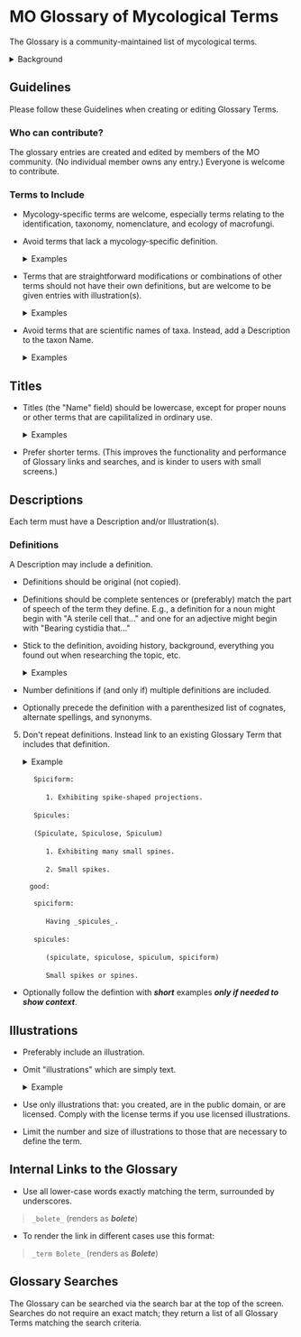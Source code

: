 # MO Glossary of Mycological Terms

The Glossary is a community-maintained list of mycological terms.

<details>
<summary>Background</summary>

The MO Glossary began in 2015 in collaboration with the Rhode Island School of Design;
students from Jean Blackburn’s Scientific Illustration class created
high-quality Creative Commons licensed scientific illustrations
of fungal anatomy terms.

The Glossary has since been improved to:

- support multiple images including both scientific illustrations and example photographs.
- include a search feature; and
- support internal links to terms as part of any Mushroom Observer markup.

One feature that needs discussion is how best to handle translations
of terms and definitions.
Discussion is welcome on the
[Mushroom Observer Google Group]([mo-general@googlegroups.com](https://groups.google.com/g/mo-general)).
You are also welcome to leave comments on the
[unofficial Mushroom Observer Facebook page](https://www.facebook.com/groups/mushroomobserver).
(But note that the facebook page is not monitored by the MO Development Team.)
</details>

## Guidelines

Please follow these Guidelines when creating or editing Glossary Terms.

### Who can contribute?

The glossary entries are created and edited by members of the MO community.
(No individual member owns any entry.) Everyone is welcome to contribute.

### Terms to Include

- Mycology-specific terms are welcome, especially terms relating to
   the identification, taxonomy, nomenclature, and ecology of macrofungi.

- Avoid terms that lack a mycology-specific definition.
   <details>
   <summary>Examples</summary>

   bad: `Acrid`

   bad: `Acute`

   bad: `Agar`

   bad: `Alkaloid`

   bad: `Calcareous`

   bad: `Cell`

   bad: `Cell Biology`

   bad: `Chemical Species`

   bad: `Chirality`

   bad: `Climate Change`

   bad: `rhombus`

   bad: `Science`

   bad: `Scientific Methodology`

   good: `character`

   good: `club fungi`
   </details>

- Terms that are straightforward modifications or combinations of other terms
   should not have their own definitions,
   but are welcome to be given entries with illustration(s).

   <details>
   <summary>Examples</summary>

   bad:  `Academic Mycology`

   bad:  `Lamellae Edge With Gelatinous, Separable Layer`

   bad:  `Oblong With Median Constriction`

   bad:  `Round To Angular Pores`

   bad:  `Transition Between Hymeniderm And Epithelium`

   good: `Lugol's Solution`

   good: `adnate`
   (plus exampble showing adnate gills)
   </details>

- Avoid terms that are scientific names of taxa.
   Instead, add a Description to the taxon Name.

   <details>
   <summary>Examples</summary>

   bad:  `Agaricales`

   bad:  `Basidiomycota`

   bad: `Eukarya`

   good: `bolete`
   </details>

   <!--
   ["Agaricales",
    "Basidiomycota",
    "Lichen",
    "Subulicystidium",
    "Eukarya",
    "Agaricomycetes",
    "Myxomycetes",
    "Conifer",
    "Plasmodium",
    "Gloeocystidium",
    "Hypha",
    "Oidium",
    "Ozonium",
    "Ascomycete",
    "Bacteria",
    "Dermatophyte",
    "Agaricales",
    "Chytridiomycota",
    "Flora",
    "Slime mold",
    "Glomeromycota",
    "Cyanobacteria",
    "Lepiotoid",
    "Lichenicolous",
    "Mold",
    "Fungus",
    "Agaricales",
    "Foliose",
    "Crustose",
    "Rotula"]
   -->

## Titles

- Titles (the "Name" field) should be lowercase, except for proper nouns or
   other terms that are capilitalized in ordinary use.
   <details>
   <summary>Examples</summary>
   <div style="background-color: rgb(80, 80, 80);">

   bad:  `Bolete`

   good: `bolete`

   good: `RPB2`
   </div>
   </details>

- Prefer shorter terms.
  (This improves the functionality and performance of Glossary links and
  searches, and is kinder to users with small screens.)

## Descriptions

Each term must have a Description and/or Illustration(s).

### Definitions

A Description may include a definition.

- Definitions should be original (not copied).

- Definitions should be complete sentences or
   (preferably) match the part of speech of the term they define.
   E.g., a definition for a noun might begin with "A sterile cell that..." and
   one for an adjective might begin with "Bearing cystidia that..."

- Stick to the definition, avoiding history, background, everything you found out
   when researching the topic, etc.

   <details>
   <summary>Examples</summary>
   <div style="background-color: rgb(80, 80, 80);">

   ```text
      bad:  Casing Layer
            1. When mushrooms are cultivated indoors or outdoors,
            they are often developed using a layered system involving a variety of
            potential materials. The casing layer is the top-most layer which
            covers all of the layers. It can be composed of moist materials such
            as peat, gypsum, vermiculite, and/or several other optional materials.
            This moisture-promoting layer dramatically enhances mushroom formation
            as well as more abundant mushroom growth in most cultivated species.
            Some mushroom species require a casing layer in order to fruit,
            or to fruit with any significance.

      good: Casing Layer
            The top-most layer of material used in indoor mushroom cultivation.
   ```

   </div>
   </details>

- Number definitions if (and only if) multiple definitions are included.

- Optionally precede the definition with a parenthesized list of cognates,
   alternate spellings, and synonyms.

5. Don't repeat definitions. Instead link to an existing Glossary Term
   that includes that definition.

   <details>
   <summary>Example</summary>

   bad:

```text
      Spiciform:

         1. Exhibiting spike-shaped projections.

      Spicules:

      (Spiculate, Spiculose, Spiculum)

         1. Exhibiting many small spines.

         2. Small spikes.
```
         good:

```text
      spiciform:

         Having _spicules_.

      spicules:

         (spiculate, spiculose, spiculum, spiciform)

         Small spikes or spines.
```
   </details>

- Optionally follow the defintion with ***short*** examples
   ***only if needed to show context***.

## Illustrations

- Preferably include an illustration.
- Omit "illustrations" which are simply text.
  <details>
  <summary>Example</summary>

   ![Alt text](glossary_text_only_illustration.png)

  </details>

- Use only illustrations that:
   you created,
   are in the public domain, or
   are licensed.
   Comply with the license terms if you use licensed illustrations.
- Limit the number and size of illustrations
  to those that are necessary to define the term.

## Internal Links to the Glossary

- Use all lower-case words exactly matching the term, surrounded by underscores.

>`_bolete_` (renders as ***bolete***)

- To render the link in different cases use this format:

>`_term Bolete_` (renders as ***Bolete***)

## Glossary Searches

The Glossary can be searched via the search bar at the top of the screen.
Searches do not require an exact match; they return a list of all
Glossary Terms matching the search criteria.
